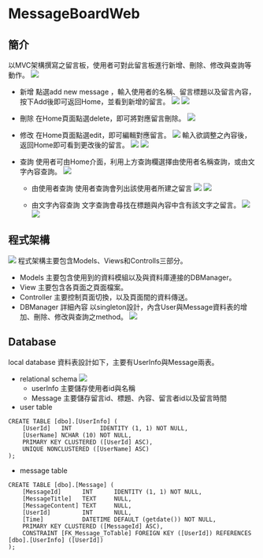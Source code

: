 # MessageBoardWeb

## 簡介
以MVC架構撰寫之留言板，使用者可對此留言板進行新增、刪除、修改與查詢等動作。
![](https://i.imgur.com/PTwg4xU.png)


- 新增
點選add new message ，輸入使用者的名稱、留言標題以及留言內容，按下Add後即可返回Home，並看到新增的留言。
![](https://i.imgur.com/7U1L4KO.png)
![](https://i.imgur.com/DGmkBZI.png)

- 刪除
在Home頁面點選delete，即可將對應留言刪除。
![](https://i.imgur.com/sg9Eu3P.png)


- 修改
在Home頁面點選edit，即可編輯對應留言。
![](https://i.imgur.com/VruQtvG.png)
輸入欲調整之內容後，返回Home即可看到更改後的留言。
![](https://i.imgur.com/0EYYjLE.png)
![](https://i.imgur.com/fcKeEFW.png)

- 查詢
使用者可由Home介面，利用上方查詢欄選擇由使用者名稱查詢，或由文字內容查詢。
![](https://i.imgur.com/R1SYVgN.png)

    - 由使用者查詢
    使用者查詢會列出該使用者所建之留言
![](https://i.imgur.com/2PHAVAf.png)
![](https://i.imgur.com/Pr1vnrP.png)

    - 由文字內容查詢
    文字查詢會尋找在標題與內容中含有該文字之留言。
![](https://i.imgur.com/5iUWURa.png)
![](https://i.imgur.com/xSsmiuF.png)


## 程式架構
![](https://i.imgur.com/d1ko9Ue.png)
程式架構主要包含Models、Views和Controlls三部分。
- Models
主要包含使用到的資料模組以及與資料庫連接的DBManager。
- View
主要包含各頁面之頁面檔案。
- Controller
主要控制頁面切換，以及頁面間的資料傳送。
- DBManager 詳細內容
以singleton設計，內含User與Message資料表的增加、刪除、修改與查詢之method。
![](https://i.imgur.com/v8DEeFn.png)

## Database
local database 資料表設計如下，主要有UserInfo與Message兩表。
- relational schema
![](https://i.imgur.com/kT5URYe.png)
    - userInfo
    主要儲存使用者id與名稱
    - Message
    主要儲存留言id、標題、內容、留言者id以及留言時間
- user table
```sql=
CREATE TABLE [dbo].[UserInfo] (
    [UserId]   INT        IDENTITY (1, 1) NOT NULL,
    [UserName] NCHAR (10) NOT NULL,
    PRIMARY KEY CLUSTERED ([UserId] ASC),
    UNIQUE NONCLUSTERED ([UserName] ASC)
);
```
- message table
```sql=
CREATE TABLE [dbo].[Message] (
    [MessageId]      INT      IDENTITY (1, 1) NOT NULL,
    [MessageTitle]   TEXT     NULL,
    [MessageContent] TEXT     NULL,
    [UserId]         INT      NULL,
    [Time]           DATETIME DEFAULT (getdate()) NOT NULL,
    PRIMARY KEY CLUSTERED ([MessageId] ASC),
    CONSTRAINT [FK_Message_ToTable] FOREIGN KEY ([UserId]) REFERENCES [dbo].[UserInfo] ([UserId])
);
```
